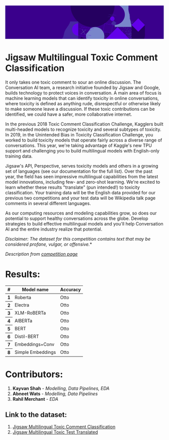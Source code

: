 ![Header image](https://github.com/KayvanShah1/Jigsaw_multilingual_toxic_comment_classification/blob/master/Images/header.png)
# Jigsaw Multilingual Toxic Comment Classification

It only takes one toxic comment to sour an online discussion. The Conversation AI team, a research initiative founded by Jigsaw and Google, builds technology to protect voices in conversation. A main area of focus is machine learning models that can identify toxicity in online conversations, where toxicity is defined as anything rude, disrespectful or otherwise likely to make someone leave a discussion. If these toxic contributions can be identified, we could have a safer, more collaborative internet.

In the previous 2018 Toxic Comment Classification Challenge, Kagglers built multi-headed models to recognize toxicity and several subtypes of toxicity. In 2019, in the Unintended Bias in Toxicity Classification Challenge, you worked to build toxicity models that operate fairly across a diverse range of conversations. This year, we're taking advantage of Kaggle's new TPU support and challenging you to build multilingual models with English-only training data.

Jigsaw's API, Perspective, serves toxicity models and others in a growing set of languages (see our documentation for the full list). Over the past year, the field has seen impressive multilingual capabilities from the latest model innovations, including few- and zero-shot learning. We're excited to learn whether these results "translate" (pun intended!) to toxicity classification. Your training data will be the English data provided for our previous two competitions and your test data will be Wikipedia talk page comments in several different languages.

As our computing resources and modeling capabilities grow, so does our potential to support healthy conversations across the globe. Develop strategies to build effective multilingual models and you'll help Conversation AI and the entire industry realize that potential.

*Disclaimer: The dataset for this competition contains text that may be considered profane, vulgar, or offensive.**

*Description from [competition page](https://www.kaggle.com/c/jigsaw-multilingual-toxic-comment-classification/overview/description)*

# Results:
<link rel="stylesheet" href="https://stackpath.bootstrapcdn.com/bootstrap/5.0.0-alpha1/css/bootstrap.min.css" 
integrity="sha384-r4NyP46KrjDleawBgD5tp8Y7UzmLA05oM1iAEQ17CSuDqnUK2+k9luXQOfXJCJ4I" crossorigin="anonymous">
<table class="table table-dark table-striped">
  <thead>
    <tr>
      <th scope="col">#</th>
      <th scope="col">Model name</th>
      <th scope="col">Accuracy</th>
    </tr>
  </thead>
  <tbody>
    <tr>
      <th scope="row">1</th>
      <td>Roberta</td>
      <td>Otto</td>
    </tr>
    <tr>
      <th scope="row">2</th>
      <td>Electra</td>
      <td>Otto</td>
    </tr>
    <tr>
      <th scope="row">3</th>
      <td>XLM-RoBERTa</td>
      <td>Otto</td>
    </tr>
    <tr>
      <th scope="row">4</th>
      <td>AlBERTa</td>
      <td>Otto</td>
    </tr>
    <tr>
      <th scope="row">5</th>
      <td>BERT</td>
      <td>Otto</td>
    </tr>
    <tr>
      <th scope="row">6</th>
      <td>Distil-BERT</td>
      <td>Otto</td>
    </tr>
    <tr>
      <th scope="row">7</th>
      <td>Embeddings+Conv</td>
      <td>Otto</td>
    </tr>
    <tr>
      <th scope="row">8</th>
      <td>Simple Embeddings</td>
      <td>Otto</td>
    </tr>
  </tbody>
</table>

# Contributors:
1. **Kayvan Shah** - *Modelling, Data Pipelines, EDA*
2. **Abneet Wats** - *Modelling, Data Pipelines*
3. **Rahil Merchant** - *EDA*

## Link to the dataset: 
1. [Jigsaw Multilingual Toxic Comment Classification](https://www.kaggle.com/c/jigsaw-multilingual-toxic-comment-classification/data) 
2. [Jigsaw Multilingual Toxic Test Translated](https://www.kaggle.com/kashnitsky/jigsaw-multilingual-toxic-test-translated)

